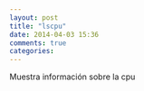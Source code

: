 ```yaml
---
layout: post
title: "lscpu"
date: 2014-04-03 15:36
comments: true
categories: 
---
```

Muestra información sobre la cpu 

